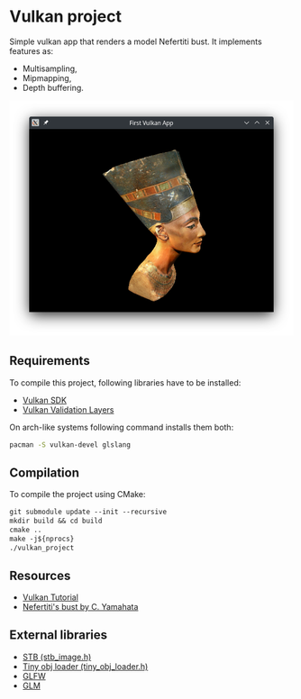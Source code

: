 # Vulkan project
Simple vulkan app that renders a model Nefertiti bust. It implements features as:
- Multisampling,
- Mipmapping,
- Depth buffering.

![Main window](screenshots/main_window_7.png)

## Requirements
To compile this project, following libraries have to be installed:
- [Vulkan SDK](https://github.com/LunarG/VulkanTools)
- [Vulkan Validation Layers](https://github.com/KhronosGroup/Vulkan-ValidationLayers)

On arch-like systems following command installs them both:
```bash
pacman -S vulkan-devel glslang
```
## Compilation
To compile the project using CMake:
```
git submodule update --init --recursive
mkdir build && cd build
cmake ..
make -j${nprocs}
./vulkan_project
```

## Resources
- [Vulkan Tutorial](https://vulkan-tutorial.com/)
- [Nefertiti's bust by C. Yamahata](https://sketchfab.com/3d-models/nefertitis-bust-like-in-the-museum-ce5b14926e494558ab584375a8d63ca7)

## External libraries
- [STB (stb_image.h)](https://github.com/nothings/stb/blob/master/stb_image.h)
- [Tiny obj loader (tiny_obj_loader.h)](https://github.com/tinyobjloader/tinyobjloader/blob/release/tiny_obj_loader.h)
- [GLFW](https://github.com/glfw/glfw)
- [GLM](https://github.com/g-truc/glm)
